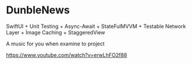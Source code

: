# DunbleNews
SwiftUI + Unit Testing + Async-Await + StateFulMVVM + Testable Network Layer + İmage Caching + StaggeredView 

A music for you when examine to project

https://www.youtube.com/watch?v=erwLhFO2f88
